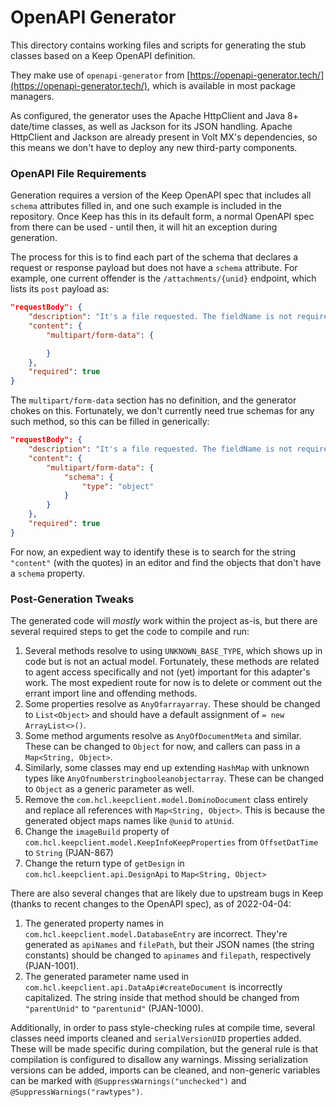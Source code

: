 # OpenAPI Generator

This directory contains working files and scripts for generating the stub classes based on a Keep OpenAPI definition.

They make use of `openapi-generator` from [https://openapi-generator.tech/](https://openapi-generator.tech/), which is available in most package managers.

As configured, the generator uses the Apache HttpClient and Java 8+ date/time classes, as well as Jackson for its JSON handling. Apache HttpClient and Jackson are already present in Volt MX's dependencies, so this means we don't have to deploy any new third-party components.

### OpenAPI File Requirements

Generation requires a version of the Keep OpenAPI spec that includes all `schema` attributes filled in, and one such example is included in the repository. Once Keep has this in its default form, a normal OpenAPI spec from there can be used - until then, it will hit an exception during generation.

The process for this is to find each part of the schema that declares a request or response payload but does not have a `schema` attribute. For example, one current offender is the `/attachments/{unid}` endpoint, which lists its `post` payload as:

```json
"requestBody": {
    "description": "It's a file requested. The fieldName is not required. ",
    "content": {
        "multipart/form-data": {

        }
    },
    "required": true
}
```

The `multipart/form-data` section has no definition, and the generator chokes on this. Fortunately, we don't currently need true schemas for any such method, so this can be filled in generically:

```json
"requestBody": {
    "description": "It's a file requested. The fieldName is not required. ",
    "content": {
        "multipart/form-data": {
            "schema": {
                "type": "object"
            }
        }
    },
    "required": true
}
```

For now, an expedient way to identify these is to search for the string `"content"` (with the quotes) in an editor and find the objects that don't have a `schema` property.

### Post-Generation Tweaks

The generated code will _mostly_ work within the project as-is, but there are several required steps to get the code to compile and run:

1. Several methods resolve to using `UNKNOWN_BASE_TYPE`, which shows up in code but is not an actual model. Fortunately, these methods are related to agent access specifically and not (yet) important for this adapter's work. The most expedient route for now is to delete or comment out the errant import line and offending methods.
2. Some properties resolve as `AnyOfarrayarray`. These should be changed to `List<Object>` and should have a default assignment of `= new ArrayList<>()`.
3. Some method arguments resolve as `AnyOfDocumentMeta` and similar. These can be changed to `Object` for now, and callers can pass in a `Map<String, Object>`.
4. Similarly, some classes may end up extending `HashMap` with unknown types like `AnyOfnumberstringbooleanobjectarray`. These can be changed to `Object` as a generic parameter as well.
5. Remove the `com.hcl.keepclient.model.DominoDocument` class entirely and replace all references with `Map<String, Object>`. This is because the generated object maps names like `@unid` to `atUnid`.
6. Change the `imageBuild` property of `com.hcl.keepclient.model.KeepInfoKeepProperties` from `OffsetDatTime` to `String` (PJAN-867)
7. Change the return type of `getDesign` in `com.hcl.keepclient.api.DesignApi` to `Map<String, Object>`

There are also several changes that are likely due to upstream bugs in Keep (thanks to recent changes to the OpenAPI spec), as of 2022-04-04:

1. The generated property names in `com.hcl.keepclient.model.DatabaseEntry` are incorrect. They're generated as `apiNames` and `filePath`, but their JSON names (the string constants) should be changed to `apinames` and `filepath`, respectively (PJAN-1001).
2. The generated parameter name used in `com.hcl.keepclient.api.DataApi#createDocument` is incorrectly capitalized. The string inside that method should be changed from `"parentUnid"` to `"parentunid"` (PJAN-1000).

Additionally, in order to pass style-checking rules at compile time, several classes need imports cleaned and `serialVersionUID` properties added. These will be made specific during compilation, but the general rule is that compilation is configured to disallow any warnings. Missing serialization versions can be added, imports can be cleaned, and non-generic variables can be marked with `@SuppressWarnings("unchecked")` and `@SuppressWarnings("rawtypes")`.